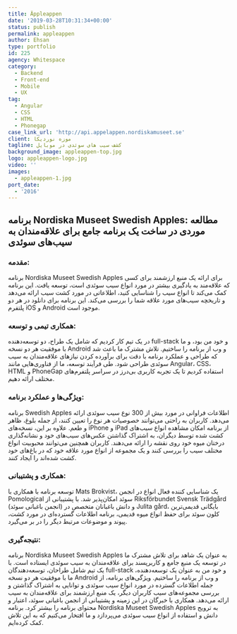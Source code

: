 ```yaml
---
title: Äppleappen
date: '2019-03-28T10:31:34+00:00'
status: publish
permalink: appleappen
author: Ehsan
type: portfolio
id: 225
agency: Whitespace
category:
  - Backend
  - Front-end
  - Mobile
  - UX
tag:
  - Angular
  - CSS
  - HTML
  - Phonegap
case_link_url: 'http://api.appelappen.nordiskamuseet.se'
client: موزه نوردیکا
tagline: کشف سیب های سوئدی در موبایل
background_image: appleappen-top.jpg
logo: appleappen-logo.jpg
video: ''
images:
  - appleappen-1.jpg
port_date:
  - '2016'
---
```

<h2>برنامه Nordiska Museet Swedish Apples: مطالعه موردی در ساخت یک برنامه جامع برای علاقه‌مندان به سیب‌های سوئدی</h2>

  <h3>مقدمه:</h3>
  <p>
    برنامه Nordiska Museet Swedish Apples برای ارائه یک منبع ارزشمند برای کسی که علاقه‌مند به یادگیری بیشتر در مورد انواع سیب سوئدی است، توسعه یافت. این برنامه کمک می‌کند تا انواع سیب را شناسایی کنید، اطلاعاتی در مورد کشت سیب ارائه می‌دهد و تاریخچه سیب‌های مورد علاقه شما را بررسی می‌کند. این برنامه برای دانلود در هر دو پلتفرم iOS و Android موجود است.
  </p>

  <h3>همکاری تیمی و توسعه:</h3>
  <p>
    در یک تیم کار کردیم که شامل یک طراح، دو توسعه‌دهنده full-stack و خود من بود، و ما با موفقیت هر دو نسخه Android و وب از برنامه را ساختیم. تلاش مشترک ما باعث شد که طراحی و عملکرد برنامه با دقت برای برآورده کردن نیازهای علاقه‌مندان به سیب سوئدی طراحی شود. طی فرآیند توسعه، ما از فناوری‌هایی مانند Angular، CSS، HTML و PhoneGap استفاده کردیم تا یک تجربه کاربری بی‌درز در سراسر پلتفرم‌های مختلف ارائه دهیم.
  </p>

  <h3>ویژگی‌ها و عملکرد برنامه:</h3>
  <p>
    برنامه Swedish Apples اطلاعات فراوانی در مورد بیش از 300 نوع سیب سوئدی ارائه می‌دهد. کاربران به راحتی می‌توانند خصوصیات هر نوع را تعیین کنند، از جمله بلوغ، ظاهر و طعم. علاوه بر این، نسخه‌های iPhone و iPad از برنامه امکان مشاهده انواع سیب‌های کشت شده توسط دیگران، به اشتراک گذاشتن عکس‌های سیب‌های خود و نشانه‌گذاری درختان میوه خود روی نقشه را ارائه می‌دهند. کاربران همچنین می‌توانند محبوبیت انواع مختلف سیب را بررسی کنند و یک مجموعه از انواع مورد علاقه خود که در باغ‌های خود کشت شده‌اند را ایجاد کنند.
  </p>

  <h3>همکاری و پشتیبانی:</h3>
  <p>
    توسعه برنامه با همکاری با Mats Brokvist، یک شناسایی کننده فعال انواع در انجمن Pomological سوئد امکان‌پذیر شد. با پشتیبانی از Riksförbundet Svensk Trädgård (انجمن باغبانی سوئد) و دانش باغبانان متخصص در Julita gård، بایگانی قدیمی‌ترین کلون سوئد برای حفظ انواع میوه قدیمی، برنامه اطلاعات گسترده‌ای در مورد کشت، پیوند و موضوعات مرتبط دیگر را در بر می‌گیرد.
  </p>

  <h3>نتیجه‌گیری:</h3>
  <p>
    برنامه Nordiska Museet Swedish Apples به عنوان یک شاهد برای تلاش مشترک ما در توسعه یک منبع جامع و کاربرپسند برای علاقه‌مندان به سیب سوئدی ایستاده است. با یک تیم شامل طراحان، توسعه‌دهندگان full-stack و خود من به عنوان یک توسعه‌دهنده، ما با موفقیت هر دو نسخه Android و وب از برنامه را ساختیم. ویژگی‌های برنامه، از جمله اطلاعات گسترده در مورد انواع سیب سوئدی و توانایی به اشتراک گذاشتن و بررسی مجموعه‌های سیب کاربران دیگر، یک منبع ارزشمند برای علاقه‌مندان به سیب ارائه می‌دهد. همکاری با خبرگان در این زمینه و پشتیبانی از انجمن باغبانی سوئد، اعتبار و محتوای برنامه را بیشتر کرد. برنامه Nordiska Museet Swedish Apples به ترویج دانش و استفاده از انواع سیب سوئدی می‌پردازد و ما افتخار می‌کنیم که به این تلاش کمک کرده‌ایم.
  </p>
